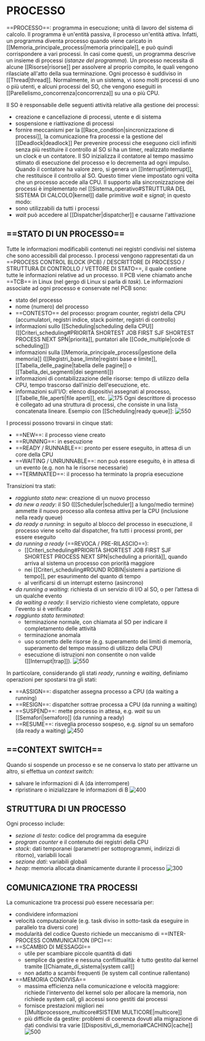 # PROCESSO
==PROCESSO==: programma in esecuzione; unità di lavoro del sistema di calcolo.
Il programma è un'entità passiva, il processo un'entità attiva. Infatti, un programma diventa processo quando viene caricato in [[Memoria_principale_processi|memoria principale]], e può quindi corrispondere a vari processi. In casi come questi, un programma descrive un insieme di processi (_istanze del programma_).
Un processo necessita di alcune [[Risorse|risorse]] per assolvere al proprio compito, le quali vengono rilasciate all'atto della sua terminazione.
Ogni processo è suddiviso in [[Thread|thread]].
Normalmente, in un sistema, vi sono molti processi di uno o più utenti, e alcuni processi del SO, che vengono eseguiti in [[Parellelismo_concorrenza|concorrenza]] su una o più CPU.

Il SO è responsabile delle seguenti attività relative alla gestione dei processi:
- creazione e cancellazione di processi, utente e di sistema
- sospensione e riattivazione di processi
- fornire meccanismi per la [[Race_condition|sincronizzazione di processi]], la comunicazione fra processi e la gestione del [[Deadlock|deadlock]]
Per prevenire processi che eseguono cicli infiniti senza più restituire il controllo al SO si ha un timer, realizzato mediante un clock e un contatore. Il SO inizializza il contatore al tempo massimo stimato di esecuzione del processo e lo decrementa ad ogni impulso. Quando il contatore ha valore zero, si genera un [[Interrupt|interrupt]], che restituisce il controllo al SO. Questo timer viene impostato ogni volta che un processo accede alla CPU.
Il supporto alla sincronizzazione dei processi è implementato nel [[Sistema_operativo#STRUTTURA DEL SISTEMA DI CALCOLO|kernel]] dalle primitive _wait_ e _signal_; in questo modo:
- sono utilizzabili da tutti i processi
- _wait_ può accedere al [[Dispatcher|dispatcher]] e causarne l'attivazione

## ==STATO DI UN PROCESSO==
Tutte le informazioni modificabili contenuti nei registri condivisi nel sistema che sono accessibili dal processo.
I processi vengono rappresentati da un ==PROCESS CONTROL BLOCK (PCB) / DESCRITTORE DI PROCESSO / STRUTTURA DI CONTROLLO / VETTORE DI STATO==, il quale contiene tutte le informazioni relative ad un processo.
Il PCB viene chiamato anche ==TCB== in Linux (nel gergo di Linux si parla di _task_).
Le informazioni associate ad ogni processo e conservate nel PCB sono:
- stato del processo
- nome (numero) del processo
- ==CONTESTO== del processo: program counter, registri della CPU (accumulatori, registri indice, stack pointer, registri di controllo)
- informazioni sullo [[Scheduling|scheduling della CPU]] ([[Criteri_scheduling#PRIORITÀ SHORTEST JOB FIRST SJF SHORTEST PROCESS NEXT SPN|priorità]], puntatori alle [[Code_multiple|code di scheduling]])
- informazioni sulla [[Memoria_principale_processi|gestione della memoria]] ([[Registri_base_limite|registri base e limite]], [[Tabella_delle_pagine|tabella delle pagine]] o [[Tabella_dei_segmenti|dei segmenti]])
- informazioni di contabilizzazione delle risorse: tempo di utilizzo della CPU, tempo trascorso dall'inizio dell'esecuzione, etc.
- informazioni sull'I/O: elenco dispositivi assegnati al processo, [[Tabelle_file_aperti|file aperti]], etc.
![175](pcb.png)
Ogni descrittore di processo è collegato ad una struttura di processi, che consiste in una lista concatenata lineare.
Esempio con [[Scheduling|ready queue]]:
![550](descrittore_processo.png)

I processi possono trovarsi in cinque stati:
- ==NEW==: il processo viene creato
- ==RUNNING==: in esecuzione
- ==READY / RUNNABLE==: pronto per essere eseguito, in attesa di un core della CPU
- ==WAITING / UNRUNNABLE==: non può essere eseguito, è in attesa di un evento (e.g. non ha le risorse necessarie)
- ==TERMINATED==: il processo ha terminato la propria esecuzione

Transizioni tra stati:
- _raggiunto stato new_: creazione di un nuovo processo
- _da new a ready_: il SO ([[Scheduler|scheduler]] a lungo/medio termine) ammette il nuovo processo alla contesa attiva per la CPU (inclusione nella ready queue)
- _da ready a running_: in seguito al blocco del processo in esecuzione, il processo viene scelto dal dispatcher, fra tutti i processi pronti, per essere eseguito
- _da running a ready_ (==REVOCA / PRE-RILASCIO==):
	- [[Criteri_scheduling#PRIORITÀ SHORTEST JOB FIRST SJF SHORTEST PROCESS NEXT SPN|scheduling a priorità]], quando arriva al sistema un processo con priorità maggiore
	- nei [[Criteri_scheduling#ROUND ROBIN|sistemi a partizione di tempo]], per esaurimento del quanto di tempo
	- al verificarsi di un interrupt esterno (asincrono)
- _da running a waiting_: richiesta di un servizio di I/O al SO, o per l’attesa di un qualche evento
- _da waiting a ready_: il servizio richiesto viene completato, oppure l'evento si è verificato
- _raggiunto stato terminated_:
	- terminazione normale, con chiamata al SO per indicare il completamento delle attività
	- terminazione anomala
	- uso scorretto delle risorse (e.g. superamento dei limiti di memoria, superamento del tempo massimo di utilizzo della CPU)
	- esecuzione di istruzioni non consentite o non valide ([[Interrupt|trap]]).
	![550](stati_processo.png)

In particolare, considerando gli stati _ready_, _running_ e _waiting_, definiamo operazioni per spostarsi tra gli stati:
- ==ASSIGN==: dispatcher assegna processo a CPU (da waiting a running)
- ==RESIGN==: dispatcher sottrae processa a CPU (da running a waiting)
- ==SUSPEND==: mette processo in attesa, e.g. _wait_ su un [[Semafori|semaforo]] (da running a ready)
- ==RESUME==: risveglia processo sospeso, e.g. _signal_ su un semaforo (da ready a waiting)
![450](processo_stati.png)

## ==CONTEXT SWITCH==
Quando si sospende un processo e se ne conserva lo stato per attivarne un altro, si effettua un _context switch_:
- salvare le informazioni di A (da interrompere)
- ripristinare o inizializzare le informazioni di B
![400](context_switch.png)

## STRUTTURA DI UN PROCESSO
Ogni processo include:
- _sezione di testo_: codice del programma da eseguire
- _program counter_ e il contenuto dei registri della CPU
- _stack_: dati temporanei (parametri per sottoprogrammi, indirizzi di ritorno), variabili locali
- _sezione dati_: variabili globali
- _heap_: memoria allocata dinamicamente durante il processo
![300](processo.png)

## COMUNICAZIONE TRA PROCESSI
La comunicazione tra processi può essere necessaria per:
- condividere informazioni
- velocità computazionale (e.g. task diviso in sotto-task da eseguire in parallelo tra diversi core)
- modularità del codice
Questo richiede un meccanismo di ==INTER-PROCESS COMMUNICATION (IPC)==:
- ==SCAMBIO DI MESSAGGI==
	- utile per scambiare piccole quantità di dati
	- semplice da gestire e nessuna conflittualità: è tutto gestito dal kernel tramite [[Chiamate_di_sistema|system call]]
	- non adatto a scambi frequenti (le system call continue rallentano)
- ==MEMORIA CONDIVISA==
	- massima efficienza nella comunicazione e velocità maggiore: richiede l'intervento del kernel solo per allocare la memoria, non richiede system call, gli accessi sono gestiti dai processi
	- fornisce prestazioni migliori nei [[Multiprocessore_multicore#SISTEMI MULTICORE|multicore]]
	- più difficile da gestire: problemi di coerenza dovuti alla migrazione di dati condivisi tra varie [[Dispositivi_di_memoria#CACHING|cache]]
![500](comunicazione_processi.png)